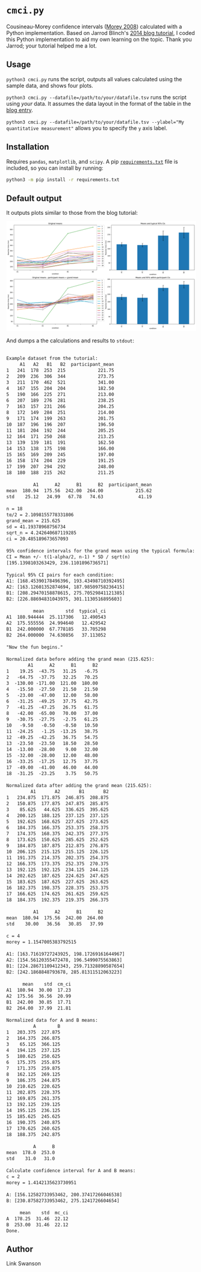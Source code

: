 # `cmci.py`

Cousineau-Morey confidence intervals ([Morey 2008](https://web.archive.org/web/20180720084728id_/http://www.tqmp.org/Content/vol04-2/p061/p061.pdf)) calculated with a Python implementation. Based on Jarrod Blinch's [2014 blog tutorial](https://motorbehaviour.wordpress.com/2014/10/31/confidence-intervals-in-within-participant-design-a-tutorial-on-the-cousineau-morey-method/),
I coded this Python implementation to aid my own learning on the topic. Thank you Jarrod; your tutorial helped me a lot.

## Usage

`python3 cmci.py` runs the script, outputs all values calculated using the sample data, and shows four plots.

`python3 cmci.py --datafile=/path/to/your/datafile.tsv` runs the script using _your_ data. It assumes the data layout in the format of the table in the [blog entry](https://motorbehaviour.wordpress.com/2014/10/31/confidence-intervals-in-within-participant-design-a-tutorial-on-the-cousineau-morey-method/).

`python3 cmci.py --datafile=/path/to/your/datafile.tsv --ylabel="My quantitative measurement"` allows you to specify the `y` axis label.

## Installation

Requires `pandas`, `matplotlib`, and `scipy`. A pip [`requirements.txt`](requirements.txt) file is included, so you can install by running:

```bash
python3 -m pip install -r requirements.txt
```

## Default output

It outputs plots similar to those from the blog tutorial:

![Default plot output](figures/plots.png)

And dumps a the calculations and results to `stdout`:

```

Example dataset from the tutorial:
     A1   A2   B1   B2  participant_mean
1   241  178  253  215            221.75
2   209  236  306  344            273.75
3   211  170  462  521            341.00
4   167  155  204  204            182.50
5   190  166  225  271            213.00
6   207  189  276  281            238.25
7   163  157  231  266            204.25
8   172  149  284  251            214.00
9   171  174  199  263            201.75
10  187  196  196  207            196.50
11  181  204  192  244            205.25
12  164  171  250  268            213.25
13  139  139  181  191            162.50
14  153  138  175  198            166.00
15  165  169  209  245            197.00
16  158  174  204  229            191.25
17  199  207  294  292            248.00
18  180  188  215  262            211.25

          A1      A2      B1      B2  participant_mean
mean  180.94  175.56  242.00  264.00            215.62
std    25.12   24.99   67.78   74.63             41.19

n = 18
tα/2 = 2.1098155778331806
grand_mean = 215.625
sd = 41.19378968756734
sqrt_n = 4.242640687119285
ci = 20.485189673657093

95% confidence intervals for the grand mean using the typical formula: 
CI = Mean +/- t(1-alpha/2, n-1) * SD / sqrt(n)
[195.1398103263429, 236.1101896736571]

Typical 95% CI pairs for each condition:
A1: [168.45390178496396, 193.43498710392495]
A2: [163.12601352874694, 187.98509758236415]
B1: [208.29470158878615, 275.70529841121385]
B2: [226.88694831043975, 301.1130516895603]

          mean        std  typical_ci
A1  180.944444  25.117306   12.490543
A2  175.555556  24.994640   12.429542
B1  242.000000  67.778185   33.705298
B2  264.000000  74.630856   37.113052

"Now the fun begins."

Normalized data before adding the grand mean (215.625):
        A1      A2      B1      B2
1    19.25  -43.75   31.25   -6.75
2   -64.75  -37.75   32.25   70.25
3  -130.00 -171.00  121.00  180.00
4   -15.50  -27.50   21.50   21.50
5   -23.00  -47.00   12.00   58.00
6   -31.25  -49.25   37.75   42.75
7   -41.25  -47.25   26.75   61.75
8   -42.00  -65.00   70.00   37.00
9   -30.75  -27.75   -2.75   61.25
10   -9.50   -0.50   -0.50   10.50
11  -24.25   -1.25  -13.25   38.75
12  -49.25  -42.25   36.75   54.75
13  -23.50  -23.50   18.50   28.50
14  -13.00  -28.00    9.00   32.00
15  -32.00  -28.00   12.00   48.00
16  -33.25  -17.25   12.75   37.75
17  -49.00  -41.00   46.00   44.00
18  -31.25  -23.25    3.75   50.75

Normalized data after adding the grand mean (215.625):
         A1       A2       B1       B2
1   234.875  171.875  246.875  208.875
2   150.875  177.875  247.875  285.875
3    85.625   44.625  336.625  395.625
4   200.125  188.125  237.125  237.125
5   192.625  168.625  227.625  273.625
6   184.375  166.375  253.375  258.375
7   174.375  168.375  242.375  277.375
8   173.625  150.625  285.625  252.625
9   184.875  187.875  212.875  276.875
10  206.125  215.125  215.125  226.125
11  191.375  214.375  202.375  254.375
12  166.375  173.375  252.375  270.375
13  192.125  192.125  234.125  244.125
14  202.625  187.625  224.625  247.625
15  183.625  187.625  227.625  263.625
16  182.375  198.375  228.375  253.375
17  166.625  174.625  261.625  259.625
18  184.375  192.375  219.375  266.375

          A1      A2      B1      B2
mean  180.94  175.56  242.00  264.00
std    30.00   36.56   30.85   37.99

c = 4
morey = 1.1547005383792515

A1: [163.71619727243925, 198.17269161644967]
A2: [154.56120355472478, 196.5499075563863]
B1: [224.28671109412343, 259.71328890587654]
B2: [242.1868848793678, 285.81311512063223]

      mean    std  cm_ci
A1  180.94  30.00  17.23
A2  175.56  36.56  20.99
B1  242.00  30.85  17.71
B2  264.00  37.99  21.81

Normalized data for A and B means:
          A        B
1   203.375  227.875
2   164.375  266.875
3    65.125  366.125
4   194.125  237.125
5   180.625  250.625
6   175.375  255.875
7   171.375  259.875
8   162.125  269.125
9   186.375  244.875
10  210.625  220.625
11  202.875  228.375
12  169.875  261.375
13  192.125  239.125
14  195.125  236.125
15  185.625  245.625
16  190.375  240.875
17  170.625  260.625
18  188.375  242.875

          A      B
mean  178.0  253.0
std    31.0   31.0

Calculate confidence interval for A and B means:
c = 2
morey = 1.4142135623730951

A: [156.12582733953462, 200.37417266046538]
B: [230.87582733953462, 275.1241726604654]

     mean    std  mc_ci
A  178.25  31.46  22.12
B  253.00  31.46  22.12
Done.

```

## Author

Link Swanson